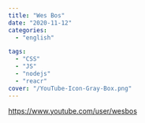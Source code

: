 ```yaml
---
title: "Wes Bos"
date: "2020-11-12"
categories:
  - "english"

tags:
  - "CSS"
  - "JS"
  - "nodejs"
  - "reacr"
cover: "/YouTube-Icon-Gray-Box.png"
---
```


https://www.youtube.com/user/wesbos
